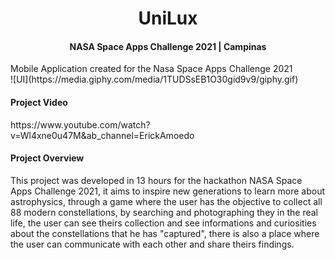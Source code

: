 
<h1 align="center">UniLux</h1>
<h4 align="center">NASA Space Apps Challenge 2021 | Campinas</h4>
Mobile Application created for the Nasa Space Apps Challenge 2021
<br>
![UI](https://media.giphy.com/media/1TUDSsEB1O30gid9v9/giphy.gif)
<br>
<h4>Project Video</h4>
https://www.youtube.com/watch?v=Wl4xne0u47M&ab_channel=ErickAmoedo
<br>
<h4>Project Overview</h4>
  This project was developed in 13 hours for the hackathon NASA Space Apps Challenge 2021, it aims to inspire new generations to learn more about astrophysics, through a game where the user has the objective to collect all 88 modern constellations, by searching and photographing they in the real life, the user can see theirs collection and see informations and curiosities about the constellations that he has "captured", there is also a place where the user can communicate with each other and share theirs findings.
<p>
